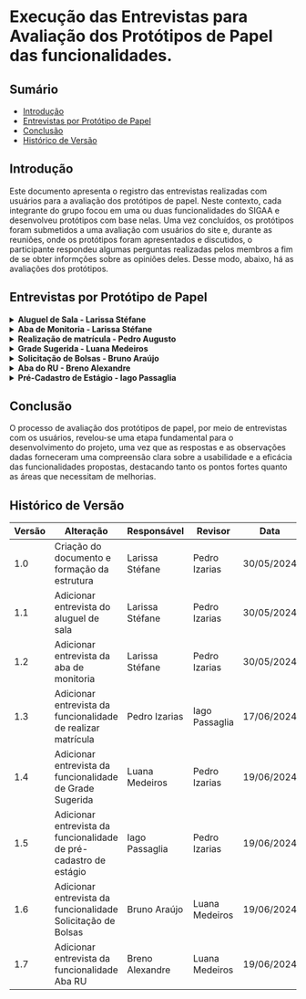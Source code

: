 # Execução das Entrevistas para Avaliação dos Protótipos de Papel das funcionalidades.

## Sumário

* [Introdução](#Introdução)
* [Entrevistas por Protótipo de Papel](#Entrevistas-por-Protótipo-de-Papel)
* [Conclusão](#Conclusão)
* [Histórico de Versão](#Histórico-de-Versão)

## Introdução 

Este documento apresenta o registro das entrevistas realizadas com usuários para a avaliação dos protótipos de papel. Neste contexto, cada integrante do grupo focou em uma ou duas funcionalidades do SIGAA e desenvolveu protótipos com base nelas. Uma vez concluídos, os protótipos foram submetidos a uma avaliação com usuários do site e, durante as reuniões, onde os protótipos foram apresentados e discutidos, o participante respondeu algumas perguntas realizadas pelos membros a fim de se obter informções sobre as opiniões deles. Desse modo, abaixo, há as avaliações dos protótipos.

## Entrevistas por Protótipo de Papel

<details>
  <summary size="20"><b> Aluguel de Sala - Larissa Stéfane</b></summary> 
  
### Funcionalidade: Aluguel de Sala

Uma das funcionalidades criadas é o aluguel de sala que tem o objetivo de facilitar o processo de aluguel para os estudantes.

Para visualizar como o protótipo funciona e todas as suas partes, assista o vídeo do teste piloto em [Teste Piloto do Protótipo de Papel do Aluguel de sala](https://youtu.be/1glGGT6AzM8)

Com base nisso, a avaliação do protótipo de papel para o aluguel de sala pode ser visualizado no vídeo 1:

<center> 
  
<iframe width="750" height="450" src="https://www.youtube.com/embed/DbIWUz5HpyU" title="IHC - Avaliação do Protótipo de Papel - Aluguel de Sala" frameborder="0" allow="accelerometer; autoplay; clipboard-write; encrypted-media; gyroscope; picture-in-picture; web-share" referrerpolicy="strict-origin-when-cross-origin" allowfullscreen></iframe>

 <b> Autora: </b> <a href="https://github.com/SkywalkerSupreme">Larissa Stéfane</a>.

</center>

Caso o vídeo acima não funcione, utilize o [link](https://www.youtube.com/watch?v=DbIWUz5HpyU)

Termo de consentimento do participante Carlos Gabriel em [Termo Carlos Gabriel](DesignAvaliaçãoDesenvolvimento/Nível2/Entrevistas/Termos/CarlosGabriel.md)

### Perguntas Respondidas Durante a Entrevista

<details>
  <summary size="20"><b> Questionário de Pré-Avaliação </b></summary> 

  
**1. Dados Demográficos**:

- **Nome**: Carlos Gabriel Cardoso Ramos

- **Idade**: 23 anos

- **Gênero**: Masculino

- **Curso ou Área de Estudo/Trabalho**: Engenharia de Software na UnB

**2. Com que frequência você usa computadores ou dispositivos móveis?**

- Com muita frequência, todos os dias.

**3. Qual o seu nível de familiaridade com o uso de software acadêmico, em geral?**

- Alta – Muita Familiaridade.

**4. Como você classificaria suas habilidades gerais com a tecnologia?**

- Alta.

**5. Qual a sua expectativa em relação à funcionalidade?**

- Acredita que vai atender à expectativa de muitas pessoas em relação ao gerenciamento de sala, ou seja, vai poder ajudar professores, alunos e monitores.

**6. Resumidamente, como você espera que a funcionalidade seja?**

- Acredita que a funcionalidade deve ser capaz de atender e registrar as demandas, sendo capaz de mostrar quem alugou e quem precisa alugar para manter o controle.

 </details>

<details>
  <summary size="20"><b> Observações sobre a funcionalidade </b></summary> 

- Seria interessante ter a possibilidade de poder emitir um comprovante de aluguel de sala em “visualizar/acessar” alugueis de sala.

- Achou o caminho das funcionalidades bem intuitivo.

 </details>

<details>
  <summary size="20"><b> Questionário de Avaliação </b></summary> 


**1. Como você define a sua interação com o protótipo de papel e como ele difere das suas expectativas?**

- O protótipo está conforme a expectativa do participante e ele considerou a interação amigável e intuitiva. Além disso, ele considera que está segundo a expectativa dele, pois mostrou os dados e as informações que ele gostaria de visualizar.

**2. De que maneira esse protótipo de papel influenciou a sua maneira de realizar essa atividade acadêmica? Você achou mais fácil de realizar do que seria feito presencialmente?**

- O participante acredita que será mais fácil alugar a sala por meio desa funcionalidade do que presencialmente na coordenação, além de também reduzir o tempo do processo.

**3. Quanto tempo você acredita que levou para completar as suas tarefas utilizando o protótipo de papel? Achou que demorou ou que foi rápido? Acredita que o tempo possa ser reduzido ao simplificar alguma etapa?**

- O participante acredita que o fluxo está fácil de ser executado e sem complicações. Assim, ele acredita que as tarefas podem ser realizadas de forma bem rápida.

- Uma forma que poderia simplificar a funcionalidade seria já ser possível acessar a funcionalidade diretamente, sem ter que acessar a aba outros antes.

**4. Como você avalia a sua satisfação geral com a experiência do uso da funcionalidade com o formato disposto no protótipo de papel?**

- Ele gostou de como a funcionalidade foi apresentada e organizada.

**5. Essa funcionalidade ofereceu o suporte adequado para auxiliá-lo em suas tarefas? Ela foi executada e planejada de forma adequada? Se não, como ela pode ser melhorada?**

- Sim, ele acredita que a funcionalidade está intuitiva, uma vez que as informações e os títulos das tarefas transmitem bem a ideia do que cada função ou etapa faz e espera do usuário.

**6. Quais são, na sua opinião, os aspectos mais positivos e negativos da funcionalidade apresentada pelo protótipo?**

- Os pontos positivos:

- Mostrar as opções de salas com sua capacidade.

- Ter um fluxo principal que evita que o usuário se perca no caminho, ou seja, é fácil seguir só um caminho sem se perder ou confundir.

- Ter a opção ou liberdade de voltar para a etapa anterior ou para a página principal.

**7.  Você acredita que seus objetivos com a funcionalidade podem ser alcançados da forma que foi apresentado no protótipo de papel? E quais não podem?**

- Sim, o participante afirmou que conseguiu atingir o seu objetivo com efetividade.

**8. Você consegue compreender e utilizar o formato das tarefas que foram apresentadas no protótipo de papel sem dificuldades?**

- Sim, o participante afirmou que conseguiu completar cada etapa sem complicações.

**9. Você acredita que consegue realizar as suas tarefas de forma eficiente e sem erros utilizando o formato apresentado o protótipo de papel caso a funcionalidade seja implementada?**

- O participante observou que uma coisa que iria atrapalhar os iniciantes seria ele saberem como acessar a funcionalidade, uma vez que não é totalmente intuitivo procurá-la na “aba outros”. No entanto, em relação à funcionalidade em si, ele acredita que ela está intuitiva de ser seguida.

**10. Quais elementos do protótipo geraram insatisfação para você?**

- O participante afirmou que gostou de todos os elementos e etapas da funcionalidade. Não houve elementos que o desagradou.

**11. Que aspectos da interação pelo formato do protótipo podem desmotivar você a explorar essas funcionalidades?**

- Uma situação que poderia desmotivar o usuário, principalmente, se forem iniciantes ou leigos em relação ao SIGAA, seria difícil encontrar a funcionalidade, que está na “aba outros”.

**12. Você consegue entender a função de cada elemento presente no protótipo de papel?**

- As funcionalidades estão bem implícitas e cada uma delas indica bem o que significa a etapa ou tarefa.

**13. Quais problemas de usabilidade você acredita que um usuário pode enfrentar ao utilizar a funcionalidade como ela foi disposta no protótipo de papel?**

- Se tiver ícones na representação de algumas etapas, o ideal seria utilizar um que o usuário mais conhece e que represente bem o contexto.

**14. Você conseguiu acessar todas as informações necessárias para executar as tarefas no protótipo de papel?**

- Sim, o participante afirmou que conseguiu acessar todas as informações que desejava.

**15. Há alguma parte específica que os usuários podem evitar ou achar confusa em relação a como foi disposto no protótipo?**

- O usuário afirmou que não, ele não conseguiu pensar em nenhuma parte que poderia ser retirada ou simplificada.

 </details>

<details>
  <summary size="20"><b> Questionário Pós-Avaliação </b></summary> 

**1. Como você descreveria sua satisfação geral com a experiência de uso observada?**

- O participante afirmou estar satisfeito.

**2. Quais aspectos você achou mais intuitivos e quais menos intuitivos?**

- **Mais intuitivo:** Ter as opções para diversos caminhos de forma objetiva que deixa claro qual caminho o usuário deve seguir conforme o seu objetivo.

**3. As funcionalidades e o fluxo de trabalho apresentados atenderam às suas expectativas iniciais? Por favor, explique sua resposta.**

- Ele afirmou que o fluxo é bem intuitivo, ser completo e permite que o usuário tenha liberdade para voltar ou corrigir seus erros. Desse modo, afirmou que a funcionalidade atendeu a sua expectativa inicial.

**4. Com base na sua experiência, quais sugestões você daria para melhorar a funcionalidade e a experiência de uso?**

- Ele afirmou que, como a funcionalidade foi apresentada, está ótima e a sugestão seria deixar o encontro dela mais fácil, mesmo quando ele estiver na aba de outros.

</details>

</details>

<details>
  <summary size="20"><b> Aba de Monitoria - Larissa Stéfane </b></summary> 

### Funcionalidade: Aba de monitoria

Uma das funcionalidades criadas é a aba de monitoria que tem o objetivo realizar os processos referentes à monitorias e facilitar a vida dos envolvidos.

Para visualizar como o protótipo funciona e todas as suas partes, assista o vídeo do teste piloto em [Teste Piloto do Protótipo de Papel da Aba de Monitoria](https://youtu.be/QxSKSak-XPg)

Com base nisso, a avaliação do protótipo de papel para o aluguel de sala pode ser visualizado no vídeo 1:

<center> 
  
<iframe width="750" height="450" src="https://www.youtube.com/embed/NGPHZ_bTXso" title="IHC - Avaliação do Protótipo de Papel - Aba de Monitoria" frameborder="0" allow="accelerometer; autoplay; clipboard-write; encrypted-media; gyroscope; picture-in-picture; web-share" referrerpolicy="strict-origin-when-cross-origin" allowfullscreen></iframe>

 <b> Autora: </b> <a href="https://github.com/SkywalkerSupreme">Larissa Stéfane</a>.

</center>

Caso o vídeo acima não funcione, utilize o [link](https://youtu.be/NGPHZ_bTXso)

Termo de consentimento do participante Amanda Campos em [Termo Amanda Campos](DesignAvaliaçãoDesenvolvimento/Nível2/Entrevistas/Termos/AmandaCampos.md)

### Perguntas Respondidas Durante a Entrevista

<details>
  <summary size="20"><b> Questionário de Pré-Avaliação </b></summary> 

**1. Dados Demográficos:**

- **Nome:** Amanda Alves Campos
- **Idade:** 23 anos
- Gênero:** Feminino
- **Curso ou Área de Estudo/Trabalho:** Estuda engenharia na UnB, atualmente cursa engenharia aéreo espacial, mas pensa em migrar para engenharia de software.


**2. Com que frequência você usa computadores ou dispositivos móveis?**

- Diariamente.

**3. Qual o seu nível de familiaridade com o uso de software acadêmico, em geral?**

- Tem familiaridade, pois utiliza todos os dias.

**4. Como você classificaria suas habilidades gerais com a tecnologia?**

- A participante afirmou que lida bem com a tecnologia, pois estuda na área de tecnologia.

**5. Qual a sua expectativa em relação à funcionalidade?**

- Ela espera que a funcionalidade seja promissora, pois seria importante para o contexto acadêmico.

**6. Resumidamente, como você espera que a funcionalidade seja?**

- Deve permitir que ocorra pedido para um estudante ser monitor e facilitar a comunicação com os professores. Além disso, também deve permitir verificar os resultados da monitoria e o processo de monitoria em si.

 </details>

<details>
  <summary size="20"><b> Questionário de Avaliação </b></summary> 

  1. **Como você define a sua interação com o protótipo de papel e como ele difere das suas expectativas?**

- A participante afirmou que a funcionalidade não foi diferente do que ela esperava inicialmente. A diferença é que ela pensava que a funcionalidade estaria na aba de ensino ao invés de ser uma aba em si.

2. **De que maneira esse protótipo de papel influenciou a sua maneira de realizar essa atividade acadêmica? Você achou mais fácil de realizar do que seria feito presencialmente?**

- Ela acha que, ao nível de funcionalidade, a implementada no protótipo de papel é bem semelhante à como é realizada presencialmente.

3. **Quanto tempo você acredita que levou para completar as suas tarefas utilizando o protótipo de papel? Achou que demorou ou que foi rápido? Acredita que o tempo possa ser reduzido ao simplificar alguma etapa?**

- A participante afirmou que a execução da funcionalidade foi rápida e eficiente.


4. **Como você avalia a sua satisfação geral com a experiência do uso da funcionalidade com o formato disposto no protótipo de papel?**

- A participante afirmou que está satisfeita com a funcionalidade, pois ela iria melhorar muito o processo e o controle de monitoria, o que ajudaria bastante a comunidade acadêmica. Por exemplo, ter a opção de avaliar um monitor é muito útil.


5. **Essa funcionalidade ofereceu o suporte adequado para auxiliá-lo em suas tarefas? Ela foi executada e planejada de forma adequada? Se não, como ela pode ser melhorada?**

- Sim, a funcionalidade ofereceu o suporte adequado.

6. **Quais são, na sua opinião, os aspectos mais positivos e negativos da funcionalidade apresentada pelo protótipo?**

- **Pontos positivos**:

- Permite organizar mais o processo de pedir monitoria e acompanhar a monitoria, o que facilita a organização para o monitor.

- Permite que a coordenação e os professores acompanhem a monitoria por meio das informações dadas.

7. **Você acredita que seus objetivos com a funcionalidade podem ser alcançados da forma que foi apresentado no protótipo de papel? E quais não podem?**

- Sim, a participante acredita que os objetivos são todos atendidos com a funcionalidade.

8. **Você consegue compreender e utilizar o formato das tarefas que foram apresentadas no protótipo de papel sem dificuldades?**

- Na parte de pedir para ser monitor, seria interessante adicionar uma explicação sobre o que cada componente faz. Por exemplo, na parte de enviar um arquivo, informar o usuário sobre qual informação e em quais condições enviar o arquivo, ou seja, adicionar uma descrição.

9. **Você acredita que consegue realizar as suas tarefas de forma eficiente e sem erros utilizando o formato apresentado o protótipo de papel caso a funcionalidade seja implementada?**

- A participante afirmou que sim, porém, seria mais fácil e evitaria que ocorressem erros com outros usuários se fossem adicionadas as descrições que explicassem melhor o que fazem cada atividade.

10. **Quais elementos do protótipo geraram insatisfação para você?**

- Na parte de responde formulários, seria mais agradável aos usuários se as perguntas fossem fechadas e objetivas e deixar as abertas como algo a mais caso o usuário deseje complementar.

11. **Que aspectos da interação pelo formato do protótipo podem desmotivar você a explorar essas funcionalidades?**

- Em relação à funcionalidade em geral, a participante gostou do formato da interação e achou o fluxo bom e intuitivo. Seria ideal só explicar algumas coisas quando os usuários leigos fossem interagir com o sistema.

12. **Você consegue entender a função de cada elemento presente no protótipo de papel?**

- Sim, a participante afirmou que os elementos são fáceis de serem entendidos, mas seria ideal mudar o nome “monitorar monitoria” para algo mais compreensível ao cotidiano do usuário, como “acompanhar monitoria”.

13. **Quais problemas de usabilidade você acredita que um usuário pode enfrentar ao utilizar a funcionalidade como ela foi disposta no protótipo de papel?**

- Algumas etapas, como enviar arquivos, precisam ter instruções para os usuários sobre como fazer.

- Deixar os formulários com perguntas mais fechadas.

14. **Você conseguiu acessar todas as informações necessárias para executar as tarefas no protótipo de papel?**

- Sim.

15. **Há alguma parte específica que os usuários podem evitar ou achar confusa em relação a como foi disposto no protótipo?**

- A participante afirmou que somente os pontos que ela falou nas perguntas anteriores.

 </details>

<details>
  <summary size="20"><b> Questionário Pós-Avaliação </b></summary> 

1. **Como você descreveria sua satisfação geral com a experiência de uso observada?**

- A satisfação da participante é boa, ela achou o procedimento tranquilo e interessante. Ela também pontuou que o processo foi bem explicado.

2. **Quais aspectos você achou mais intuitivos e quais menos intuitivos?**

- Considerou o processo bem intuitivo.

3. **As funcionalidades e o fluxo de trabalho apresentados atenderam às suas expectativas iniciais? Por favor, explique sua resposta.**

- Sim, a participante considerou que todo o processo estava claro sobre como ser feito e ser seguido.

4. **Com base na sua experiência, quais sugestões você daria para melhorar a funcionalidade e a experiência de uso?**

- Além das sugestões dadas anteriormente, a participante não tem algo mais a acrescentar.

 </details>

 </details>

<details>
  <summary size="20"><b> Realização de matrícula - Pedro Augusto</b></summary> 
  
### Funcionalidade: Realização de matrícula
Uma das funcionalidades nativas é a de realizar matrícula e tem o objetivo de apresentar as disciplinas e possibilitar que o usuário faça sua matrícula.
Para visualizar como o protótipo funciona, assista o vídeo do teste piloto em [Teste Piloto do Protótipo de Papel da Realização de matrícula](https://www.youtube.com/watch?v=KXX9uDxur9A&ab_channel=PedroIzarias)

Com base nisso, a avaliação do protótipo de papel para a realização de matrícula pode ser visualizado no vídeo 3:

<center> 
  
<iframe width="1124" height="632" src="https://www.youtube.com/embed/uZa7blPdR2M" title="IHC - Avaliação Protótipo de papel - Realizar matrícula" frameborder="0" allow="accelerometer; autoplay; clipboard-write; encrypted-media; gyroscope; picture-in-picture; web-share" referrerpolicy="strict-origin-when-cross-origin" allowfullscreen></iframe>

 <b> Autor: </b> <a href="https://github.com/Izarias">Pedro Izarias</a>.

</center>

Caso o vídeo acima não funcione, utilize o [link](https://www.youtube.com/watch?v=uZa7blPdR2M)

Termo de consentimento da participante Isabela Garcia em [Termo Isabela Garcia](DesignAvaliaçãoDesenvolvimento/Nível2/Entrevistas/Termos/IsabelaGarcia.md)

### Perguntas Respondidas Durante a Entrevista

<details>
  <summary size="20"><b> Questionário de Pré-Avaliação </b></summary> 

  
**1. Dados Demográficos**:

- **Nome**:  Isabela Garcia Oliveira

- **Idade**: 29 anos

- **Gênero**: Feminino

- **Curso ou Área de Estudo/Trabalho**: Arquitetura
  
**2. Com que frequência você usa computadores ou dispositivos móveis?**

- Com muita frequência, todos os dias.

**3. Qual o seu nível de familiaridade com o uso de software acadêmico, em geral?**

- Alta – Muita Familiaridade.

**4. Como você classificaria suas habilidades gerais com a tecnologia?**

- Média.

**5. Qual a sua expectativa em relação à funcionalidade?**

- Acredita que a funcionalidade deve ser simples e funcional, atendendo ao seu objetivo.

**6. Resumidamente, como você espera que a funcionalidade seja?**

- Deve ser bem indicativa para qualquer pessoa conseguir usar.

 </details>

<details>
  <summary size="20"><b> Observações sobre a funcionalidade </b></summary> 

- Não conseguiu deduzir que a opção de realizar matrícula estava dentro na aba ensino na primeira vez.

- Seria interessante que houvesse uma aba matrícula separada, para que a aba ensino tivesse menos opções.

 </details>

<details>
  <summary size="20"><b> Questionário de Avaliação </b></summary> 


**1. Como você define a sua interação com o protótipo de papel e como ele difere das suas expectativas?**

- As expectativas não foram diferentes da interação com o protótipo de papel.

**2. De que maneira esse protótipo de papel influenciou a sua maneira de realizar essa atividade acadêmica? Você achou mais fácil de realizar do que seria feito presencialmente?**

- A entrevistada achou mais fácil de ser realizado do que seria presencialmente.

**3. Quanto tempo você acredita que levou para completar as suas tarefas utilizando o protótipo de papel? Achou que demorou ou que foi rápido? Acredita que o tempo possa ser reduzido ao simplificar alguma etapa?**

- Foi rápido mais poderia ter sido simplificado para ser ainda mais rápido.

**4. Como você avalia a sua satisfação geral com a experiência do uso da funcionalidade com o formato disposto no protótipo de papel?**

- Foi boa.

**5. Essa funcionalidade ofereceu o suporte adequado para auxiliá-lo em suas tarefas? Ela foi executada e planejada de forma adequada? Se não, como ela pode ser melhorada?**

- Para achar a aba da matrícula foi um pouco mais difícil e poderia ser mais fácil.

**6. Quais são, na sua opinião, os aspectos mais positivos e negativos da funcionalidade apresentada pelo protótipo?**


- Um aspecto positivo é poder fazer a matrícula online.

- Um ponto negativo é que as opções não estavam tão claras e óbvias como deveriam ser.

**7.  Você acredita que seus objetivos com a funcionalidade podem ser alcançados da forma que foi apresentado no protótipo de papel? E quais não podem?**

- Poderia ser melhor. O objetivo de realizar a matrícula pode ser alcançado, porem não o objetivo que seja feito de maneira fácil.

**8. Você consegue compreender e utilizar o formato das tarefas que foram apresentadas no protótipo de papel sem dificuldades?**

- Sim.

**9. Você acredita que consegue realizar as suas tarefas de forma eficiente e sem erros utilizando o formato apresentado o protótipo de papel caso a funcionalidade seja implementada?**

- Sim.

**10. Quais elementos do protótipo geraram insatisfação para você?**

- Não ter a opção de matrícula clara e ter que procurar entre as abas.

**11. Que aspectos da interação pelo formato do protótipo podem desmotivar você a explorar essas funcionalidades?**

- O problema da falta da aba de matrícula faria explorar o site mais difícil e demorado.

**12. Você consegue entender a função de cada elemento presente no protótipo de papel?**

- Sim.

**13. Quais problemas de usabilidade você acredita que um usuário pode enfrentar ao utilizar a funcionalidade como ela foi disposta no protótipo de papel?**

- O usuário poderia ficar perdido no site e não achar a opção que deseja.

**14. Você conseguiu acessar todas as informações necessárias para executar as tarefas no protótipo de papel?**

- Sim.

**15. Há alguma parte específica que os usuários podem evitar ou achar confusa em relação a como foi disposto no protótipo?**

- O fato da parte de matrícula estar dentro da aba ensino que é bem extensa.

 </details>

<details>
  <summary size="20"><b> Questionário Pós-Avaliação </b></summary> 

**1. Como você descreveria sua satisfação geral com a experiência de uso observada?**

- Boa.

**2. Quais aspectos você achou mais intuitivos e quais menos intuitivos?**

- A parte de encontrar a opção que deja foi o que achou menos intuitivo e o resto mais intuitivo pelo fato de ter experiência com softwares acadêmicos.

**3. As funcionalidades e o fluxo de trabalho apresentados atenderam às suas expectativas iniciais? Por favor, explique sua resposta.**

- Não, pois para quem não conhece o site, ter que procurar entre as abas a opção desejada seria difícil.

**4. Com base na sua experiência, quais sugestões você daria para melhorar a funcionalidade e a experiência de uso?**

- Na página inicial poderia ter a aba matrícula separada ao lado das outras e as opções de matrículas seriam encontradas ali e não na aba de Ensino.

</details>

</details>


<details>
  <summary size="20"><b> Grade Sugerida - Luana Medeiros</b></summary> 
  
### Funcionalidade: Grade Sugerida
Uma das funcionalidades criadas é o da Grade Sugerida.

Para visualizar como o protótipo funciona e todas as suas partes, assista o vídeo do teste piloto em [Teste Piloto do Protótipo de Papel da Grade Sugerida](https://www.youtube.com/watch?v=lUp9Ymx7j7o)

Com base nisso, a avaliação do protótipo de papel para a Grade Sugerida pode ser visualizado no vídeo 4:

<center> 
  
<iframe width="866" height="487" src="https://www.youtube.com/embed/7pFaltpYYM8" title="Protótipo de Papel - Grade Sugerida" frameborder="0" allow="accelerometer; autoplay; clipboard-write; encrypted-media; gyroscope; picture-in-picture; web-share" referrerpolicy="strict-origin-when-cross-origin" allowfullscreen></iframe>

 <b> Autor: </b> <a href="https://github.com/LuaMedeiros">Luana Medeiros</a>.

</center>

Caso o vídeo acima não funcione, utilize o [link](https://www.youtube.com/watch?v=7pFaltpYYM8)


### Perguntas Respondidas Durante a Entrevista

<details>
  <summary size="20"><b> Questionário de Pré-Avaliação </b></summary> 

  
**1. Dados Demográficos**:

- **Nome**: Leonardo Ramiro

- **Idade**: 21 anos

- **Gênero**: Masculino

- **Curso ou Área de Estudo/Trabalho**: Engenharia de Software na UnB

**2. Com que frequência você usa computadores ou dispositivos móveis?**

- Todo dia.

**3. Qual o seu nível de familiaridade com o uso de software acadêmico, em geral?**

- Alta

**4. Como você classificaria suas habilidades gerais com a tecnologia?**

- Acima da Média.

**5. Qual a sua expectativa em relação à funcionalidade?**

- Acredita que vai atender à expectativa

**6. Resumidamente, como você espera que a funcionalidade seja?**

- Acredita que a funcionalidade deve atender as expectativas.

 </details>

<details>
  <summary size="20"><b> Observações sobre a funcionalidade </b></summary> 

- Seria interessante ter a possibilidade de poder alterar diretamente a Grade Sugerida sem precisar gerar uma nova.

- Achou o caminho das funcionalidades bem intuitivo.

 </details>

<details>
  <summary size="20"><b> Questionário de Avaliação </b></summary> 


**1. Como você define a sua interação com o protótipo de papel e como ele difere das suas expectativas?**

- O protótipo está conforme a expectativa do participante e ele considerou a interação amigável e intuitiva. Além disso, ele considera que está segundo a expectativa dele, pois mostrou os dados e as informações que ele gostaria de visualizar. Também achou o protótipo realista.

**2. De que maneira esse protótipo de papel influenciou a sua maneira de realizar essa atividade acadêmica? Você achou mais fácil de realizar do que seria feito presencialmente?**

- O participante acredita que foi mais fácil.

**3. Quanto tempo você acredita que levou para completar as suas tarefas utilizando o protótipo de papel? Achou que demorou ou que foi rápido? Acredita que o tempo possa ser reduzido ao simplificar alguma etapa?**

- O participante acredita que o fluxo está fácil de ser executado e sem complicações. Assim, ele acredita que as tarefas podem ser realizadas de forma bem rápida.

**4. Como você avalia a sua satisfação geral com a experiência do uso da funcionalidade com o formato disposto no protótipo de papel?**

- Ele gostou de como a funcionalidade foi apresentada e organizada.

**5. Essa funcionalidade ofereceu o suporte adequado para auxiliá-lo em suas tarefas? Ela foi executada e planejada de forma adequada? Se não, como ela pode ser melhorada?**

- Sim, ele acredita que a funcionalidade está intuitiva, uma vez que as informações e os títulos das tarefas transmitem bem a ideia do que cada função ou etapa faz e espera do usuário.

**6. Quais são, na sua opinião, os aspectos mais positivos e negativos da funcionalidade apresentada pelo protótipo?**

- Os pontos positivos:
   - Os alunos acabam tendo que recorrer a veteranos geralmente para ter essas sugestões mas nem sempre conhecem, então facilita a vida.

**7.  Você acredita que seus objetivos com a funcionalidade podem ser alcançados da forma que foi apresentado no protótipo de papel? E quais não podem?**

- Sim, o participante afirmou que conseguiu atingir o seu objetivo com efetividade.

**8. Você consegue compreender e utilizar o formato das tarefas que foram apresentadas no protótipo de papel sem dificuldades?**

- Sim, o participante afirmou que conseguiu completar cada etapa sem complicações.

**9. Você acredita que consegue realizar as suas tarefas de forma eficiente e sem erros utilizando o formato apresentado o protótipo de papel caso a funcionalidade seja implementada?**

- O participante afirma que consegue realizar as tarefas.

**10. Quais elementos do protótipo geraram insatisfação para você?**

- O participante afirmou que gostou de todos os elementos e etapas da funcionalidade. Não houve elementos que o desagradou.

**11. Que aspectos da interação pelo formato do protótipo podem desmotivar você a explorar essas funcionalidades?**

- O participante não informou como pode desmotivar.

**12. Você consegue entender a função de cada elemento presente no protótipo de papel?**

- As funcionalidades estão bem implícitas e cada uma delas indica bem o que significa a etapa ou tarefa.

**13. Quais problemas de usabilidade você acredita que um usuário pode enfrentar ao utilizar a funcionalidade como ela foi disposta no protótipo de papel?**

- Se tiver ícones na representação de algumas etapas, o ideal seria utilizar um que o usuário mais conhece e que represente bem o contexto.

**14. Você conseguiu acessar todas as informações necessárias para executar as tarefas no protótipo de papel?**

- Sim, o participante afirmou que conseguiu acessar todas as informações que desejava.

**15. Há alguma parte específica que os usuários podem evitar ou achar confusa em relação a como foi disposto no protótipo?**

- O usuário afirmou que não, ele não conseguiu pensar em nenhuma parte que poderia ser retirada ou simplificada.

 </details>

<details>
  <summary size="20"><b> Questionário Pós-Avaliação </b></summary> 

**1. Como você descreveria sua satisfação geral com a experiência de uso observada?**

- O participante afirmou estar satisfeito.

**2. Quais aspectos você achou mais intuitivos e quais menos intuitivos?**

- **Mais intuitivo:** A sugestão de grade estar na aba de ensino.

**3. As funcionalidades e o fluxo de trabalho apresentados atenderam às suas expectativas iniciais? Por favor, explique sua resposta.**

- Atendeu a expectativa.

**4. Com base na sua experiência, quais sugestões você daria para melhorar a funcionalidade e a experiência de uso?**

- O participante acredita que deveria ter como altera diretamente a grade sugerida sem precisar gerar uma nova.

</details>

</details>

<details>
  <summary size="20"><b> Solicitação de Bolsas - Bruno Araújo</b></summary> 
  
### Funcionalidade: Solicitação de Bolsas

Uma das funcionalidades criadas é a Solicitação de Bolsas.

Com base nisso, a avaliação do protótipo de papel para a Solicitação de Bolsa pode ser visualizado no vídeo 6:

<center> 
  
<iframe width="1695" height="677" src="https://www.youtube.com/watch?v=JDJd6hyFOuU&feature=youtu.be" title="Entrevista Prototipo de Papel   Solicitação de Bolsa" frameborder="0" allow="accelerometer; autoplay; clipboard-write; encrypted-media; gyroscope; picture-in-picture; web-share" referrerpolicy="strict-origin-when-cross-origin" allowfullscreen></iframe>

 <b> Autor: </b> <a href="https://github.com/brunocva">Bruno Araújo</a>.

</center>

Caso o vídeo acima não funcione, utilize o [link](https://www.youtube.com/watch?v=JDJd6hyFOuU)


### Perguntas Respondidas Durante a Entrevista

<details>
  <summary size="20"><b> Questionário de Pré-Avaliação </b></summary> 

  
**1. Dados Demográficos**:

- **Nome**: Laura Yamamoto Melo

- **Idade**: 24 anos

- **Gênero**: Feminino

- **Curso ou Área de Estudo/Trabalho**: Engenharia Eletrônica na UnB

**2. Com que frequência você usa computadores ou dispositivos móveis?**

- Diariamente

**3. Qual o seu nível de familiaridade com o uso de software acadêmico, em geral?**

- Alta

**4. Como você classificaria suas habilidades gerais com a tecnologia?**

- Alta.

**5. Qual a sua expectativa em relação à funcionalidade?**

- Espera que seja uma funcionalidade simples, intuitiva.

**6. Resumidamente, como você espera que a funcionalidade seja?**

- Espera que seja uma funcionalidade simples.

 </details>

<details>
  <summary size="20"><b> Questionário de Avaliação </b></summary> 


**1. Como você define a sua interação com o protótipo de papel e como ele difere das suas expectativas?**

- O protótipo é um pouco estranho, mas é bastante intuitivo, fácil de entender.

**2. De que maneira esse protótipo de papel influenciou a sua maneira de realizar essa atividade acadêmica? Você achou mais fácil de realizar do que seria feito presencialmente?**

- Sim, presencialmente teria que preencher mais documentos, e o protótipo de papel é mais direto.

**3. Quanto tempo você acredita que levou para completar as suas tarefas utilizando o protótipo de papel? Achou que demorou ou que foi rápido? Acredita que o tempo possa ser reduzido ao simplificar alguma etapa?**

- Foi rápido.

**4. Como você avalia a sua satisfação geral com a experiência do uso da funcionalidade com o formato disposto no protótipo de papel?**

- Ficou satisfeita.

**5. Essa funcionalidade ofereceu o suporte adequado para auxiliá-lo em suas tarefas? Ela foi executada e planejada de forma adequada? Se não, como ela pode ser melhorada?**

- Atendeu sim a expecativa.

**6. Quais são, na sua opinião, os aspectos mais positivos e negativos da funcionalidade apresentada pelo protótipo?**

- Os pontos positivos:
   - Economiza tempo dos alunos ao efetuar o pré-cadastro.


**7.  Você acredita que seus objetivos com a funcionalidade podem ser alcançados da forma que foi apresentado no protótipo de papel? E quais não podem?**

- Sim, acredita que os objetivos foram alcançados.

**8. Você consegue compreender e utilizar o formato das tarefas que foram apresentadas no protótipo de papel sem dificuldades?**

- Sim.

**9. Você acredita que consegue realizar as suas tarefas de forma eficiente e sem erros utilizando o formato apresentado o protótipo de papel caso a funcionalidade seja implementada?**

- O participante afirma que consegue realizar as tarefas.

**10. Quais elementos do protótipo geraram insatisfação para você?**

- A simplicidade dele, com as informações essenciais fica menos poluído.

**11. Que aspectos da interação pelo formato do protótipo podem desmotivar você a explorar essas funcionalidades?**

- Ter muitas subpáginas.

**12. Você consegue entender a função de cada elemento presente no protótipo de papel?**

- Sim.

**13. Quais problemas de usabilidade você acredita que um usuário pode enfrentar ao utilizar a funcionalidade como ela foi disposta no protótipo de papel?**

- A quantidade de subpáginas pode dificultar um pouco.

**14. Você conseguiu acessar todas as informações necessárias para executar as tarefas no protótipo de papel?**

- Sim.

**15. Há alguma parte específica que os usuários podem evitar ou achar confusa em relação a como foi disposto no protótipo?**

- Não.

 </details>

<details>
  <summary size="20"><b> Questionário Pós-Avaliação </b></summary> 

**1. Como você descreveria sua satisfação geral com a experiência de uso observada?**

- Satisfeita.

**2. Quais aspectos você achou mais intuitivos e quais menos intuitivos?**

- **Mais intuitivo:** Menu de Bolsas.
- **Menos intuitivo:** Quando abre o portal do discente com o tipo de bolsa.

**3. As funcionalidades e o fluxo de trabalho apresentados atenderam às suas expectativas iniciais? Por favor, explique sua resposta.**

- Sim, como só quer acompanhar a solicitação de bolsas, esperava ver menos opções.

**4. Com base na sua experiência, quais sugestões você daria para melhorar a funcionalidade e a experiência de uso?**

- Poderia separar as bolsas e auxílios em categorias diferentes.

</details>

</details>

<details>
  <summary size="20"><b> Aba do RU - Breno Alexandre</b></summary> 
  
### Funcionalidade: Aba do RU
Uma das funcionalidades criadas é o da Aba do Restaurante Universitário.

Para visualizar como o protótipo funciona e todas as suas partes, assista o vídeo do teste piloto em [Teste Piloto do Protótipo de Papel da Aba do RU](https://www.youtube.com/watch?v=uO5ARfjfubs)

Com base nisso, a avaliação do protótipo de papel para a Aba do RU pode ser visualizado no vídeo 6:

<center> 
  
<iframe width="400" height="800" src="https://www.youtube-nocookie.com/embed/G2fplqB2XZQ?si=dAX-SePx4iPRC6A3" title="Protótipo de Papel - Aba do RU" frameborder="0" allow="accelerometer; autoplay; clipboard-write; encrypted-media; gyroscope; picture-in-picture; web-share" referrerpolicy="strict-origin-when-cross-origin" allowfullscreen></iframe>

 <b> Autor: </b> <a href="https://github.com/brenoalexandre0">Breno Alexandre</a>.

</center>

Caso o vídeo acima não funcione, utilize o [link](https://www.youtube.com/watch?v=G2fplqB2XZQ).


### Perguntas Respondidas Durante a Entrevista

<details>
  <summary size="20"><b> Questionário de Pré-Avaliação </b></summary> 

  
**1. Dados Demográficos**:

- **Nome**: Victor Moreira Almeida

- **Idade**: 20 anos

- **Gênero**: Masculino

- **Curso ou Área de Estudo/Trabalho**: Quinto semestre de Engenharia de Software na UnB

**2. Com que frequência você usa computadores ou dispositivos móveis?**

- Muita frequência.

**3. Qual o seu nível de familiaridade com o uso de software acadêmico, em geral?**

- Alta

**4. Como você classificaria suas habilidades gerais com a tecnologia?**

- Alta.

**5. Qual a sua expectativa em relação à funcionalidade?**

- Espera que seja tranquilo.

**6. Resumidamente, como você espera que a funcionalidade seja?**

- Consultar saldo: logar e clicar em algum botão.
- Recarga de Créditos: ir para uma tela, inserir o valor de recarga e o método de pagamento.
- Consultar cardápio: apertar apenas um botão.

 </details>

<details>
  <summary size="20"><b> Observações sobre a funcionalidade </b></summary> 

- Tirar as opções de pagamento além do PIX, por ser mais prático e plausível de ser usado.
- Tirar a função de suporte ao usuário dentro da recarga de crédito, pois é trivial.

 </details>

<details>
  <summary size="20"><b> Questionário de Avaliação </b></summary> 


**1. Como você define a sua interação com o protótipo de papel e como ele difere das suas expectativas?**

- Foi até que bem, porém tiveram muitos passos em algumas funcionalidades. Ainda assim, acha que fez sentido.

**2. De que maneira esse protótipo de papel influenciou a sua maneira de realizar essa atividade acadêmica? Você achou mais fácil de realizar do que seria feito presencialmente?**

- Achou mais fácil, simples. Melhor ter uma aba sobre o RU do que apenas ter o saldo no meio da tela inicial do SIGAA.

**3. Quanto tempo você acredita que levou para completar as suas tarefas utilizando o protótipo de papel? Achou que demorou ou que foi rápido? Acredita que o tempo possa ser reduzido ao simplificar alguma etapa?**

- Acha que em 2 minutos deu pra fazer tudo. Demorou um pouco por pouca familiaridade.
- <b>Sugestões:</b>
- Ao invés de aparecer um botão quando clicar em "RU" na tela inicial do SIGAA, ja ir direto para a página sobre o RU.
- Não precisar esconder nem colapsar as opções de campus do cardápio.

**4. Como você avalia a sua satisfação geral com a experiência do uso da funcionalidade com o formato disposto no protótipo de papel?**

- Achou legal.

**5. Essa funcionalidade ofereceu o suporte adequado para auxiliá-lo em suas tarefas? Ela foi executada e planejada de forma adequada? Se não, como ela pode ser melhorada?**

- Sim, ofereceu o suporte adequado. E foi executada e planejada de forma adequada.

**6. Quais são, na sua opinião, os aspectos mais positivos e negativos da funcionalidade apresentada pelo protótipo?**

- Os pontos positivos: Poder fazer as operações relacionadas ao RU de forma remota e prática.
  
- Ponto negativo: Redundância em alguns passos.

**7.  Você acredita que seus objetivos com a funcionalidade podem ser alcançados da forma que foi apresentado no protótipo de papel? E quais não podem?**

- Sim, o participante afirmou que sim.

**8. Você consegue compreender e utilizar o formato das tarefas que foram apresentadas no protótipo de papel sem dificuldades?**

- Sim, o participante acredita que sim.

**9. Você acredita que consegue realizar as suas tarefas de forma eficiente e sem erros utilizando o formato apresentado o protótipo de papel caso a funcionalidade seja implementada?**

- O participante acredita que sim.

**10. Quais elementos do protótipo geraram insatisfação para você?**

- O participante reiterou o fato de redundâncias em alguns passos.

**11. Que aspectos da interação pelo formato do protótipo podem desmotivar você a explorar essas funcionalidades?**

- O participante não informou como pode desmotivar.

**12. Você consegue entender a função de cada elemento presente no protótipo de papel?**

- Ele confirmou que sim.

**13. Quais problemas de usabilidade você acredita que um usuário pode enfrentar ao utilizar a funcionalidade como ela foi disposta no protótipo de papel?**

- Encontrar o símbolo de Aba do RU na tela inicial do SIGAA.

**14. Você conseguiu acessar todas as informações necessárias para executar as tarefas no protótipo de papel?**

- Sim, o participante afirmou que conseguiu acessar todas as informações que desejava.

**15. Há alguma parte específica que os usuários podem evitar ou achar confusa em relação a como foi disposto no protótipo?**

- So a parte do cardápio.

 </details>

<details>
  <summary size="20"><b> Questionário Pós-Avaliação </b></summary> 

**1. Como você descreveria sua satisfação geral com a experiência de uso observada?**

- O participante afirmou estar satisfeito.

**2. Quais aspectos você achou mais intuitivos e quais menos intuitivos?**

- Ele não soube responder.

**3. As funcionalidades e o fluxo de trabalho apresentados atenderam às suas expectativas iniciais? Por favor, explique sua resposta.**

- Atendeu a expectativa.

**4. Com base na sua experiência, quais sugestões você daria para melhorar a funcionalidade e a experiência de uso?**

- Ter um extrato do saldo que foi gasto.

</details>

</details>

<details>
  <summary size="20"><b> Pré-Cadastro de Estágio - Iago Passaglia</b></summary> 

### Funcionalidade: Pré-Cadastro de Estágio
Uma das funcionalidades criadas é o da Pré-Cadastro de Estágio.

Com base nisso, a avaliação do protótipo de papel para a Pré-Cadastro de Estágio pode ser visualizado no vídeo 5:

<center> 

<iframe width="1695" height="677" src="https://www.youtube.com/embed/8qVAFZ3fUrU" title="Entrevista Prototipo de Papel   Pré cadastro de Estágio" frameborder="0" allow="accelerometer; autoplay; clipboard-write; encrypted-media; gyroscope; picture-in-picture; web-share" referrerpolicy="strict-origin-when-cross-origin" allowfullscreen></iframe>

 <b> Autor: </b> <a href="https://github.com/Paxxaglia">Iago Passaglia</a>.

</center>

Caso o vídeo acima não funcione, utilize o [link](https://www.youtube.com/watch?v=8qVAFZ3fUrU)


### Perguntas Respondidas Durante a Entrevista

<details>
  <summary size="20"><b> Questionário de Pré-Avaliação </b></summary> 


**1. Dados Demográficos**:

- **Nome**: Eric Silveira Gomes

- **Idade**: 20 anos

- **Gênero**: Masculino

- **Curso ou Área de Estudo/Trabalho**: Engenharia de Software na UnB

**2. Com que frequência você usa computadores ou dispositivos móveis?**

- Diariamente

**3. Qual o seu nível de familiaridade com o uso de software acadêmico, em geral?**

- Alta

**4. Como você classificaria suas habilidades gerais com a tecnologia?**

- Muito Alta.

**5. Qual a sua expectativa em relação à funcionalidade?**

- Espera que seja uma funcionalidade simples.

**6. Resumidamente, como você espera que a funcionalidade seja?**

- Espera que seja uma funcionalidade simples.

 </details>

<details>
  <summary size="20"><b> Questionário de Avaliação </b></summary> 


**1. Como você define a sua interação com o protótipo de papel e como ele difere das suas expectativas?**

- Acredita que o protótipo atende bem as expectativas e economiza tempo ao utilizar a funcionalidade.

**2. De que maneira esse protótipo de papel influenciou a sua maneira de realizar essa atividade acadêmica? Você achou mais fácil de realizar do que seria feito presencialmente?**

- O participante acredita que foi mais fácil e que ajuda os estudantes que não tem tanto conhecimento acerca de estágios.

**3. Quanto tempo você acredita que levou para completar as suas tarefas utilizando o protótipo de papel? Achou que demorou ou que foi rápido? Acredita que o tempo possa ser reduzido ao simplificar alguma etapa?**

- Acredita que foi rápido, cerca de 4 minutos.

**4. Como você avalia a sua satisfação geral com a experiência do uso da funcionalidade com o formato disposto no protótipo de papel?**

- Gostou da experiência.

**5. Essa funcionalidade ofereceu o suporte adequado para auxiliá-lo em suas tarefas? Ela foi executada e planejada de forma adequada? Se não, como ela pode ser melhorada?**

- Sim.

**6. Quais são, na sua opinião, os aspectos mais positivos e negativos da funcionalidade apresentada pelo protótipo?**

- Os pontos positivos:
   - Economiza tempo dos alunos ao efetuar o pré-cadastro.


**7.  Você acredita que seus objetivos com a funcionalidade podem ser alcançados da forma que foi apresentado no protótipo de papel? E quais não podem?**

- Sim, acredita que os objetivos foram alcançados.

**8. Você consegue compreender e utilizar o formato das tarefas que foram apresentadas no protótipo de papel sem dificuldades?**

- Sim.

**9. Você acredita que consegue realizar as suas tarefas de forma eficiente e sem erros utilizando o formato apresentado o protótipo de papel caso a funcionalidade seja implementada?**

- O participante afirma que consegue realizar as tarefas.

**10. Quais elementos do protótipo geraram insatisfação para você?**

- O participante afirmou que gostou de todos os elementos e etapas da funcionalidade. Não houve elementos que o desagradou.

**11. Que aspectos da interação pelo formato do protótipo podem desmotivar você a explorar essas funcionalidades?**

- O participante não informou como pode desmotivar.

**12. Você consegue entender a função de cada elemento presente no protótipo de papel?**

- Sim.

**13. Quais problemas de usabilidade você acredita que um usuário pode enfrentar ao utilizar a funcionalidade como ela foi disposta no protótipo de papel?**

- Falta de instruções na aba de gerar links e falta de botão de edição na validação de formulário

**14. Você conseguiu acessar todas as informações necessárias para executar as tarefas no protótipo de papel?**

- Sim.

**15. Há alguma parte específica que os usuários podem evitar ou achar confusa em relação a como foi disposto no protótipo?**

- O usuário afirmou que não.

 </details>

<details>
  <summary size="20"><b> Questionário Pós-Avaliação </b></summary> 

**1. Como você descreveria sua satisfação geral com a experiência de uso observada?**

- O participante afirmou estar satisfeito.

**2. Quais aspectos você achou mais intuitivos e quais menos intuitivos?**

- **Mais intuitivo:** Enviar o link para a empresa preencher o formulário.

**3. As funcionalidades e o fluxo de trabalho apresentados atenderam às suas expectativas iniciais? Por favor, explique sua resposta.**

- Atendeu a expectativa.

**4. Com base na sua experiência, quais sugestões você daria para melhorar a funcionalidade e a experiência de uso?**

- Adicionar um aviso na parte do link para a empresa.

</details>

</details>

## Conclusão

O processo de avaliação dos protótipos de papel, por meio de entrevistas com os usuários, revelou-se uma etapa fundamental para o desenvolvimento do projeto, uma vez que as respostas e as observações dadas forneceram uma compreensão clara sobre a usabilidade e a eficácia das funcionalidades propostas, destacando tanto os pontos fortes quanto as áreas que necessitam de melhorias. 



## Histórico de Versão
| Versão | Alteração                                                         | Responsável     | Revisor         | Data       |
| ------ | ----------------------------------------------------------------- | --------------- | --------------- | ---------- |
| 1.0    | Criação do documento  e formação da estrutura                     | Larissa Stéfane | Pedro Izarias   | 30/05/2024 |
| 1.1    | Adicionar entrevista do aluguel de sala                           | Larissa Stéfane | Pedro Izarias   | 30/05/2024 |
| 1.2    | Adicionar entrevista da aba de monitoria                          | Larissa Stéfane | Pedro Izarias   | 30/05/2024 |
| 1.3    | Adicionar entrevista da funcionalidade de realizar matrícula      | Pedro Izarias   | Iago Passaglia  | 17/06/2024 |
| 1.4    | Adicionar entrevista da funcionalidade de Grade Sugerida          | Luana Medeiros  | Pedro Izarias   | 19/06/2024 |
| 1.5    | Adicionar entrevista da funcionalidade de pré-cadastro de estágio | Iago Passaglia  | Pedro Izarias   | 19/06/2024 |
| 1.6    | Adicionar entrevista da funcionalidade Solicitação de Bolsas      | Bruno Araújo    | Luana Medeiros  | 19/06/2024 |
| 1.7    | Adicionar entrevista da funcionalidade Aba RU                     | Breno Alexandre | Luana Medeiros  | 19/06/2024 |
